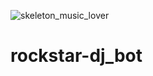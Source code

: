 ![skeleton_music_lover](https://user-images.githubusercontent.com/90277537/132624506-1352916a-5232-4b35-a695-27531f9e09ad.jpg)
# rockstar-dj_bot
